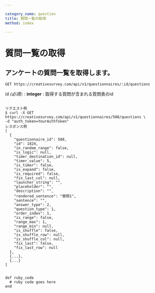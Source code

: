 ```yaml
---

category_name: question
title: 質問一覧の取得
method: index

---
```


# 質問一覧の取得

## アンケートの質問一覧を取得します。

`GET https://creativesurvey.com/api/v1/questionnaires/:id/questions`

id _(必須)_:
: __integer__
: 取得する質問が含まれる質問表のid

~~~

リクエスト例
$ curl -X GET https://creativesurvey.com/api/v1/questionnaires/508/questions \
-d "auth_token=YourAuthToken"
レスポンス例
[
  {
    "questionnaire_id": 508,
    "id": 1824,
    "in_random_range": false,
    "is_logic": null,
    "timer_destination_id": null,
    "timer_value": 5,
    "is_timer": false,
    "is_expand": false,
    "is_required": false,
    "fix_last_col": null,
    "launcher_string": "",
    "placeholder": "",
    "description": "",
    "rendered_sentence": "質問1",
    "sentence": "",
    "answer_type": 2,
    "question_type": 1,
    "order_index": 1,
    "is_range": false,
    "range_max": 1,
    "range_min": null,
    "is_shuffle": false,
    "is_shuffle_row": null,
    "is_shuffle_col": null,
    "fix_last": false,
    "fix_last_row": null
  },
  {...},
  {...}
]


~~~

~~~
def ruby_code
  # ruby code goes here
end
~~~

